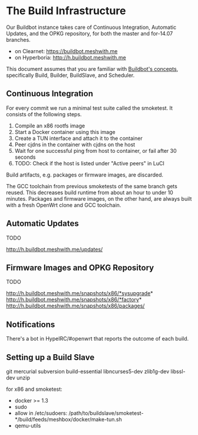 # The Build Infrastructure

Our Buildbot instance takes care of Continuous Integration, Automatic Updates,
and the OPKG repository, for both the master and for-14.07 branches.

- on Clearnet: <https://buildbot.meshwith.me>
- on Hyperboria: <http://h.buildbot.meshwith.me>

This document assumes that you are familiar with [Buildbot's concepts][concepts],
specifically Build, Builder, BuildSlave, and Scheduler.

[concepts]: http://docs.buildbot.net/latest/manual/concepts.html

## Continuous Integration

For every commit we run a minimal test suite called the smoketest. It consists
of the following steps.

1. Compile an x86 rootfs image
2. Start a Docker container using this image
3. Create a TUN interface and attach it to the container
4. Peer cjdns in the container with cjdns on the host
5. Wait for one successful ping from host to container, or fail after 30 seconds
6. TODO: Check if the host is listed under "Active peers" in LuCI

Build artifacts, e.g. packages or firmware images, are discarded.

The GCC toolchain from previous smoketests of the same branch gets reused.
This decreases build runtime from about an hour to under 10 minutes. Packages
and firmware images, on the other hand, are always built with a fresh OpenWrt
clone and GCC toolchain.

## Automatic Updates

TODO

http://h.buildbot.meshwith.me/updates/

## Firmware Images and OPKG Repository

TODO

http://h.buildbot.meshwith.me/snapshots/x86/*sysupgrade*
http://h.buildbot.meshwith.me/snapshots/x86/*factory*
http://h.buildbot.meshwith.me/snapshots/x86/packages/

## Notifications

There's a bot in HypeIRC/#openwrt that reports the outcome of each build.

## Setting up a Build Slave

git mercurial subversion build-essential libncurses5-dev zlib1g-dev libssl-dev unzip

for x86 and smoketest:

- docker >= 1.3
- sudo
- allow in /etc/sudoers: /path/to/buildslave/smoketest-*/build/feeds/meshbox/docker/make-tun.sh
- qemu-utils
